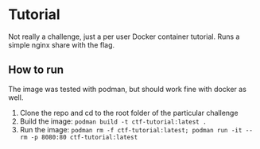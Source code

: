 # Tutorial

Not really a challenge, just a per user Docker container tutorial. Runs a simple nginx share with the flag.

## How to run

The image was tested with podman, but should work fine with docker as well.

1. Clone the repo and cd to the root folder of the particular challenge
2. Build the image: `podman build -t ctf-tutorial:latest .`
3. Run the image: `podman rm -f ctf-tutorial:latest; podman run -it --rm -p 8080:80 ctf-tutorial:latest`